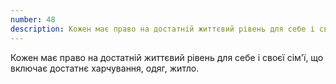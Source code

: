 ```yaml
---
number: 48
description: Кожен має право на достатній життєвий рівень для себе і своєї сім'ї, що включає достатнє харчування, одяг, житло.
---
```


Кожен має право на достатній життєвий рівень для себе і своєї сім'ї, що включає достатнє харчування, одяг, житло.
